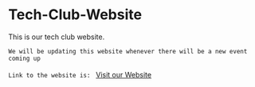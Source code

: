 # Tech-Club-Website
This is our tech club website.

``We will be updating this website whenever there will be a new event coming up`` <br><br>
```Link to the website is: ```
[Visit our Website](https://tech-club.vercel.app)

